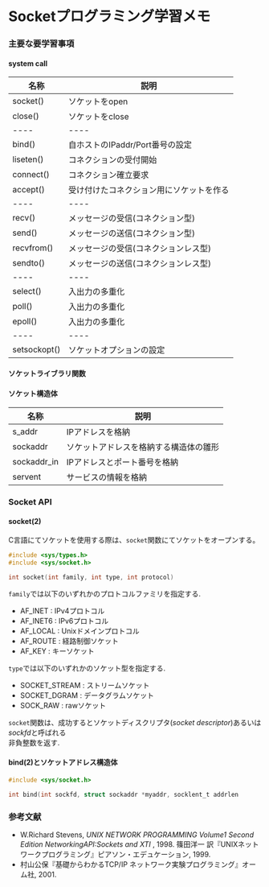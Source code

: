 # Socketプログラミング学習メモ

### 主要な要学習事項
#### system call
|名称|説明|
----|---- 
|socket()|ソケットをopen|
|close()|ソケットをclose|
----|---- 
|bind()|自ホストのIPaddr/Port番号の設定|
|liseten()|コネクションの受付開始|
|connect()|コネクション確立要求|
|accept()|受け付けたコネクション用にソケットを作る|
----|---- 
|recv()|メッセージの受信(コネクション型)|
|send()|メッセージの送信(コネクション型)|
|recvfrom()|メッセージの受信(コネクションレス型)|
|sendto()|メッセージの送信(コネクションレス型)|
----|---- 
|select()|入出力の多重化|
|poll()|入出力の多重化|
|epoll()|入出力の多重化|
----|---- 
|setsockopt()|ソケットオプションの設定|
#### ソケットライブラリ関数
#### ソケット構造体
|名称|説明|
----|---- 
|s_addr|IPアドレスを格納|
|sockaddr|ソケットアドレスを格納する構造体の雛形|
|sockaddr_in|IPアドレスとポート番号を格納|
|servent|サービスの情報を格納|

### Socket API

#### socket(2)

C言語にてソケットを使用する際は、`socket`関数にてソケットをオープンする。
```C
#include <sys/types.h>
#include <sys/socket.h>

int socket(int family, int type, int protocol)
```
`family`では以下のいずれかのプロトコルファミリを指定する.  
- AF_INET  : IPv4プロトコル 
- AF_INET6 : IPv6プロトコル
- AF_LOCAL : Unixドメインプロトコル
- AF_ROUTE : 経路制御ソケット
- AF_KEY   : キーソケット

`type`では以下のいずれかのソケット型を指定する.  
 - SOCKET_STREAM : ストリームソケット
 - SOCKET_DGRAM  : データグラムソケット
 - SOCK_RAW      : rawソケット

`socket`関数は、成功するとソケットディスクリプタ(*socket descriptor*)あるいは*sockfd*と呼ばれる  
非負整数を返す.  

#### bind(2)とソケットアドレス構造体

```C
#include <sys/socket.h>

int bind(int sockfd, struct sockaddr *myaddr, socklent_t addrlen
```

### 参考文献
 - W.Richard Stevens, *UNIX NETWORK PROGRAMMING Volume1 Second Edition NetworkingAPI:Sockets and XTI* , 1998. 
   篠田洋一 訳『UNIXネットワークプログラミング』ピアソン・エデュケーション, 1999.
 - 村山公保『基礎からわかるTCP/IP ネットワーク実験プログラミング』オーム社, 2001.
